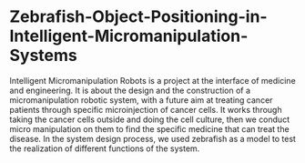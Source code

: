 # Zebrafish-Object-Positioning-in-Intelligent-Micromanipulation-Systems
 Intelligent Micromanipulation Robots is a project at the interface of medicine and engineering. It is about the design and the construction of a micromanipulation robotic system, with a future aim at treating cancer patients through specific microinjection of cancer cells. It works through taking the cancer cells outside and doing the cell culture, then we conduct micro manipulation on them to find the specific medicine that can treat the disease. In the system design process, we used zebrafish as a model to test the realization of different functions of the system.
